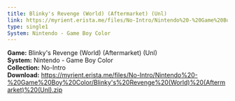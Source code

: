 ```yaml
---
title: Blinky's Revenge (World) (Aftermarket) (Unl)
link: https://myrient.erista.me/files/No-Intro/Nintendo%20-%20Game%20Boy%20Color/Blinky's%20Revenge%20(World)%20(Aftermarket)%20(Unl).zip
type: single1
System: Nintendo - Game Boy Color
---
```

<b>Game:</b> Blinky's Revenge (World) (Aftermarket) (Unl)<br>
<b>System:</b> Nintendo - Game Boy Color<br>
<b>Collection:</b> No-Intro<br>
<b>Download:</b> https://myrient.erista.me/files/No-Intro/Nintendo%20-%20Game%20Boy%20Color/Blinky's%20Revenge%20(World)%20(Aftermarket)%20(Unl).zip